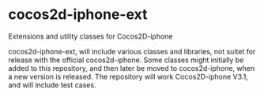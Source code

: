 cocos2d-iphone-ext
==================

Extensions and utility classes for Cocos2D-iphone

cocos2d-iphone-ext, will include various classes and libraries, not suitet for release with the official cocos2d-iphone. Some classes might initially be added to this repository, and then later be moved to cocos2d-iphone, when a new version is released.
The repository will work Cocos2D-iphone V3.1, and will include test cases. 


